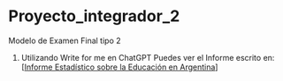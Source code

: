 # Proyecto_integrador_2
Modelo de Examen Final tipo 2 
1. Utilizando Write for me en ChatGPT Puedes ver el Informe escrito en: [[Informe Estadístico sobre la Educación en Argentina](https://chatgpt.com/share/6748d6ee-84bc-8012-b5d3-09fab899b2d1)]
